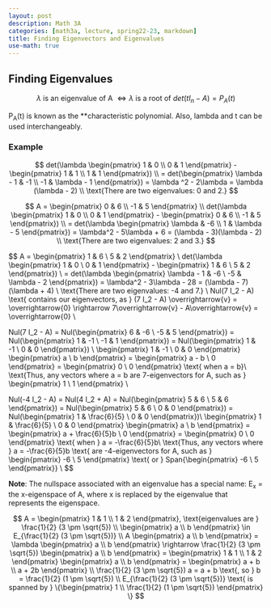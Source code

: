 ```yaml
---
layout: post
description: Math 3A
categories: [math3a, lecture, spring22-23, markdown]
title: Finding Eigenvectors and Eigenvalues
use-math: true
---
```


## Finding Eigenvalues

$$
\lambda \text{ is an eigenvalue of A } \iff \lambda \text{ is a root of } det(t I_n - A) = P_A (t)
$$

P<sub>A</sub>(t) is known as the **characteristic polynomial. Also, lambda and t can be used interchangeably.

### Example

$$
det(\lambda \begin{pmatrix} 1 & 0 \\ 0 & 1 \end{pmatrix} - \begin{pmatrix} 1 & 1 \\ 1 & 1 \end{pmatrix}) \\
= det(\begin{pmatrix} \lambda - 1 & -1 \\ -1 & \lambda - 1 \end{pmatrix}) = \lambda ^2 - 2\lambda = \lambda (\lambda - 2) \\
\text{There are two eigenvalues: 0 and 2.}
$$



$$
A = \begin{pmatrix} 0 & 6 \\ -1 & 5 \end{pmatrix} \\
det(\lambda \begin{pmatrix} 1 & 0 \\ 0 & 1 \end{pmatrix} - \begin{pmatrix} 0 & 6 \\ -1 & 5 \end{pmatrix}) \\
= det(\lambda \begin{pmatrix} \lambda & -6 \\ 1 & \lambda - 5 \end{pmatrix}) = \lambda^2 - 5\lambda + 6 = (\lambda - 3)(\lambda - 2) \\
\text{There are two eigenvalues: 2 and 3.}
$$



$$
A = \begin{pmatrix} 1 & 6 \\ 5 & 2 \end{pmatrix} \\
det(\lambda \begin{pmatrix} 1 & 0 \\ 0 & 1 \end{pmatrix} - \begin{pmatrix} 1 & 6 \\ 5 & 2 \end{pmatrix}) \\
= det(\lambda \begin{pmatrix} \lambda - 1 & -6 \\ -5 & \lambda - 2 \end{pmatrix}) = \lambda^2 - 3\lambda - 28 = (\lambda - 7)(\lambda + 4) \\
\text{There are two eigenvalues: -4 and 7.} \\
Nul(7 I_2 - A) \text{ contains our eigenvectors, as } (7 I_2 - A) \overrightarrow{v} = \overrightarrow{0} \rightarrow 7\overrightarrow{v} - A\overrightarrow{v} = \overrightarrow{0} \\

Nul(7 I_2 - A) = Nul(\begin{pmatrix} 6 & -6 \\ -5 & 5 \end{pmatrix}) = Nul(\begin{pmatrix} 1 & -1 \\ -1 & 1 \end{pmatrix}) = Nul(\begin{pmatrix} 1 & -1 \\ 0 & 0 \end{pmatrix}) \\
\begin{pmatrix} 1 & -1 \\ 0 & 0 \end{pmatrix} \begin{pmatrix} a \\ b \end{pmatrix} = \begin{pmatrix} a - b \\ 0 \end{pmatrix} = \begin{pmatrix} 0 \\ 0 \end{pmatrix} \text{ when a = b}\\
\text{Thus, any vectors where a = b are 7-eigenvectors for A, such as } \begin{pmatrix} 1 \\ 1 \end{pmatrix} \\

Nul(-4 I_2 - A) = Nul(4 I_2 + A) = Nul(\begin{pmatrix} 5 & 6 \\ 5 & 6 \end{pmatrix}) = Nul(\begin{pmatrix} 5 & 6 \\ 0 & 0 \end{pmatrix}) = Nul(\begin{pmatrix} 1 & \frac{6}{5} \\ 0 & 0 \end{pmatrix})\\
\begin{pmatrix} 1 & \frac{6}{5} \\ 0 & 0 \end{pmatrix} \begin{pmatrix} a \\ b \end{pmatrix} = \begin{pmatrix} a + \frac{6}{5}b \\ 0 \end{pmatrix} = \begin{pmatrix} 0 \\ 0 \end{pmatrix} \text{ when } a = -\frac{6}{5}b\\
\text{Thus, any vectors where } a = -\frac{6}{5}b \text{ are -4-eigenvectors for A, such as } \begin{pmatrix} -6 \\ 5 \end{pmatrix} \text{ or } Span\{\begin{pmatrix} -6 \\ 5 \end{pmatrix}\} \\
$$

**Note**: The nullspace associated with an eigenvalue has a special name: E<sub>x</sub> = the x-eigenspace of A, where x is replaced by the eigenvalue that represents the eigenspace.



$$
A = \begin{pmatrix} 1 & 1 \\ 1 & 2 \end{pmatrix}, \text{eigenvalues are } \frac{1}{2} (3 \pm \sqrt{5}) \\
\begin{pmatrix} a \\ b \end{pmatrix} \in E_{\frac{1}{2} (3 \pm \sqrt{5})} \\
A \begin{pmatrix} a \\ b \end{pmatrix} = \lambda \begin{pmatrix} a \\ b \end{pmatrix} \rightarrow \frac{1}{2} (3 \pm \sqrt{5}) \begin{pmatrix} a \\ b \end{pmatrix} = \begin{pmatrix} 1 & 1 \\ 1 & 2 \end{pmatrix} \begin{pmatrix} a \\ b \end{pmatrix} = \begin{pmatrix} a + b \\ a + 2b \end{pmatrix} \\
\frac{1}{2} (3 \pm \sqrt{5}) a = a + b \text{, so } b = \frac{1}{2} (1 \pm \sqrt{5}) \\
E_{\frac{1}{2} (3 \pm \sqrt{5})} \text{ is spanned by } \{\begin{pmatrix} 1 \\ \frac{1}{2} (1 \pm \sqrt{5}) \end{pmatrix} \}
$$